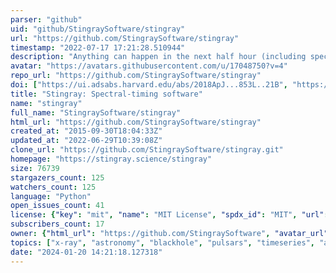 ```yaml
---
parser: "github"
uid: "github/StingraySoftware/stingray"
url: "https://github.com/StingraySoftware/stingray"
timestamp: "2022-07-17 17:21:28.510944"
description: "Anything can happen in the next half hour (including spectral timing made easy)!"
avatar: "https://avatars.githubusercontent.com/u/17048750?v=4"
repo_url: "https://github.com/StingraySoftware/stingray"
doi: ["https://ui.adsabs.harvard.edu/abs/2018ApJ...853L..21B", "https://ui.adsabs.harvard.edu/abs/2019ApJ...881...39H", "https://ui.adsabs.harvard.edu/abs/2016ascl.soft08001H/abstract"]
title: "Stingray: Spectral-timing software"
name: "stingray"
full_name: "StingraySoftware/stingray"
html_url: "https://github.com/StingraySoftware/stingray"
created_at: "2015-09-30T18:04:33Z"
updated_at: "2022-06-29T10:39:08Z"
clone_url: "https://github.com/StingraySoftware/stingray.git"
homepage: "https://stingray.science/stingray"
size: 76739
stargazers_count: 125
watchers_count: 125
language: "Python"
open_issues_count: 41
license: {"key": "mit", "name": "MIT License", "spdx_id": "MIT", "url": "https://api.github.com/licenses/mit", "node_id": "MDc6TGljZW5zZTEz"}
subscribers_count: 17
owner: {"html_url": "https://github.com/StingraySoftware", "avatar_url": "https://avatars.githubusercontent.com/u/17048750?v=4", "login": "StingraySoftware", "type": "Organization"}
topics: ["x-ray", "astronomy", "blackhole", "pulsars", "timeseries", "astrophysics", "fourier-analysis", "fourier-transform", "time-series", "time-series-analysis", "x-ray-binaries", "neutronstars", "data-analysis", "blackholes"]
date: "2024-01-20 14:21:18.127318"
---
```

